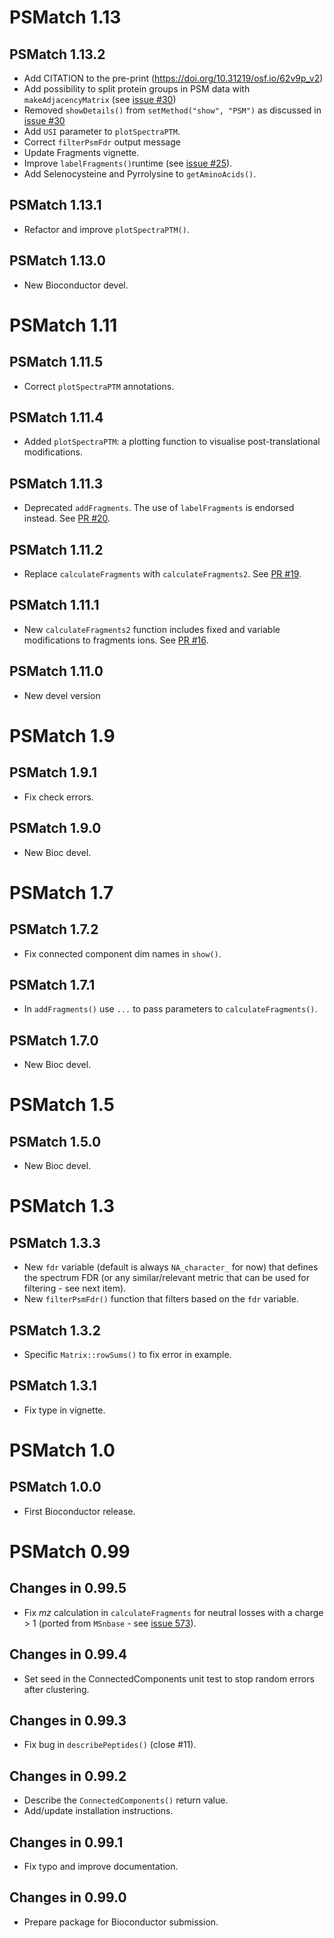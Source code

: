 # PSMatch 1.13

## PSMatch 1.13.2

- Add CITATION to the pre-print (https://doi.org/10.31219/osf.io/62v9p_v2)
- Add possibility to split protein groups in PSM data with `makeAdjacencyMatrix`
(see [issue #30](https://github.com/rformassspectrometry/PSMatch/issues/30))
- Removed `showDetails()` from `setMethod("show", "PSM")` as discussed in 
[issue #30](https://github.com/rformassspectrometry/PSMatch/issues/30)
- Add `USI` parameter to `plotSpectraPTM`.
- Correct `filterPsmFdr` output message
- Update Fragments vignette. 
- Improve `labelFragments()`runtime 
(see [issue #25](https://github.com/rformassspectrometry/PSMatch/issues/25)).
- Add Selenocysteine and Pyrrolysine to `getAminoAcids()`.

## PSMatch 1.13.1

- Refactor and improve `plotSpectraPTM()`.

## PSMatch 1.13.0

- New Bioconductor devel.

# PSMatch 1.11

## PSMatch 1.11.5

- Correct `plotSpectraPTM` annotations.

## PSMatch 1.11.4

- Added `plotSpectraPTM`: a plotting function to visualise
  post-translational modifications.

## PSMatch 1.11.3

- Deprecated `addFragments`. The use of `labelFragments` is endorsed
  instead.  See [PR #20](https://github.com/rformassspectrometry/PSMatch/pull/20).

## PSMatch 1.11.2

- Replace `calculateFragments` with `calculateFragments2`. See
  [PR #19](https://github.com/rformassspectrometry/PSMatch/pull/19).

## PSMatch 1.11.1

- New `calculateFragments2` function includes fixed and variable
  modifications to fragments ions. See [PR #16](https://github.com/rformassspectrometry/PSMatch/pull/16).

## PSMatch 1.11.0

- New devel version

# PSMatch 1.9

## PSMatch 1.9.1

- Fix check errors.

## PSMatch 1.9.0

- New Bioc devel.

# PSMatch 1.7

## PSMatch 1.7.2

- Fix connected component dim names in `show()`.

## PSMatch 1.7.1

- In `addFragments()` use `...` to pass parameters to
  `calculateFragments()`.

## PSMatch 1.7.0

- New Bioc devel.

# PSMatch 1.5

## PSMatch 1.5.0

- New Bioc devel.

# PSMatch 1.3

## PSMatch 1.3.3

- New `fdr` variable (default is always `NA_character_` for now) that
  defines the spectrum FDR (or any similar/relevant metric that can be
  used for filtering - see next item).
- New `filterPsmFdr()` function that filters based on the `fdr`
  variable.

## PSMatch 1.3.2

- Specific `Matrix::rowSums()` to fix error in example.

## PSMatch 1.3.1

- Fix type in vignette.

# PSMatch 1.0

## PSMatch 1.0.0

- First Bioconductor release.

# PSMatch 0.99

## Changes in 0.99.5

- Fix *mz* calculation in `calculateFragments` for neutral losses with
  a charge > 1 (ported from `MSnbase` - see [issue
  573](https://github.com/lgatto/MSnbase/issues/573)).

## Changes in 0.99.4

- Set seed in the ConnectedComponents unit test to stop random errors
  after clustering.

## Changes in 0.99.3

- Fix bug in `describePeptides()` (close #11).

## Changes in 0.99.2

- Describe the `ConnectedComponents()` return value.
- Add/update installation instructions.

## Changes in 0.99.1

- Fix typo and improve documentation.

## Changes in 0.99.0

- Prepare package for Bioconductor submission.